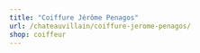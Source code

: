 ```yaml
---
title: "Coiffure Jérôme Penagos"
url: /chateauvillain/coiffure-jerome-penagos/
shop: coiffeur
---
```

